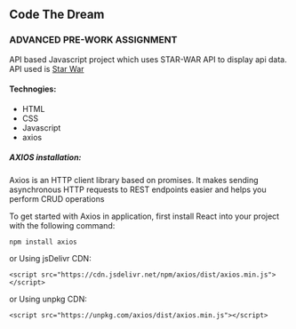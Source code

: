 ## Code The Dream 
### ADVANCED PRE-WORK ASSIGNMENT

API based Javascript project which uses STAR-WAR API to display api data.
API used is [Star War](https://www.swapi.tech/api/planets/)

#### Technogies: 
- HTML
- CSS
- Javascript
- axios

##### AXIOS installation:

Axios is an HTTP client library based on promises. It makes sending asynchronous HTTP requests to REST endpoints easier and helps you perform CRUD operations

To get started with Axios in application, first install React into your project with the following command:
```
npm install axios
```
or Using jsDelivr CDN:
```
<script src="https://cdn.jsdelivr.net/npm/axios/dist/axios.min.js"></script>
```
or Using unpkg CDN:
```
<script src="https://unpkg.com/axios/dist/axios.min.js"></script>
```